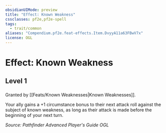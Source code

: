 ```yaml
---
obsidianUIMode: preview
title: "Effect: Known Weakness"
cssclasses: pf2e,pf2e-spell
tags:
  - trait/common
aliases: "Compendium.pf2e.feat-effects.Item.DvyyA11a63FBwV7x"
license: OGL
---
```

# Effect: Known Weakness
## Level 1
### 






Granted by [[Feats/Known Weaknesses|Known Weaknesses]].

Your ally gains a +1 circumstance bonus to their next attack roll against the subject of known weakness, as long as their attack is made before the beginning of your next turn.

*Source: Pathfinder Advanced Player's Guide*
*OGL*